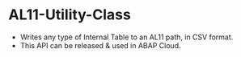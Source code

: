 # AL11-Utility-Class

* Writes any type of Internal Table to an AL11 path, in CSV format.
* This API can be released & used in ABAP Cloud.



